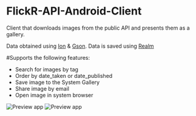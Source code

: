 # FlickR-API-Android-Client
Client that downloads images from the public API and presents them as a gallery.

Data obtained using [Ion](https://github.com/koush/ion) & [Gson](https://github.com/google/gson).
Data is saved using [Realm](https://github.com/realm/realm-java)

#Supports the following features:
- Search for images by tag
- Order by date_taken or date_published
- Save image to the System Gallery
- Share image by email
- Open image in system browser


![Preview app](https://image.ibb.co/dE0Sv5/Screenshot_2017_06_21_16_58_07.png)
![Preview app](https://image.ibb.co/jJunv5/Screenshot_2017_06_21_16_58_00.png)
